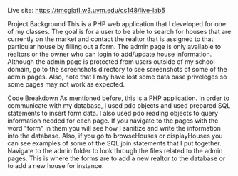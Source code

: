 Live site: https://tmcglafl.w3.uvm.edu/cs148/live-lab5

Project Background
This is a PHP web application that I developed for one of my classes. The goal is for a user to be able to search for houses that 
are currently on the market and contact the realtor that is assigned to that particular house by filling out a form. The admin page is
only available to realtors or the owner who can login to add/update house information. Although the admin page is protected from users
outside of my school domain, go to the screenshots directory to see screenshots of some of the admin pages. Also, note that I may have lost some data
base priveleges so some pages may not work as expected. 


Code Breakdown
As mentioned before, this is a PHP application. In order to communicate with my database, I used pdo objects and used prepared SQL statements
to insert form data. I also used pdo reading objects to query information needed for each page. If you navigate to the pages with the word "form"
in them you will see how I sanitize and write the information into the database. Also, if you go to browseHouses or displayHouses you can see
examples of some of the SQL join statements that I put together. Navigate to the admin folder to look through the files related to the admin
pages. This is where the forms are to add a new realtor to the database or to add a new house for instance. 


 
